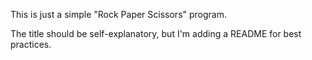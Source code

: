 This is just a simple "Rock Paper Scissors" program.

The title should be self-explanatory, but I'm adding a README for best practices.